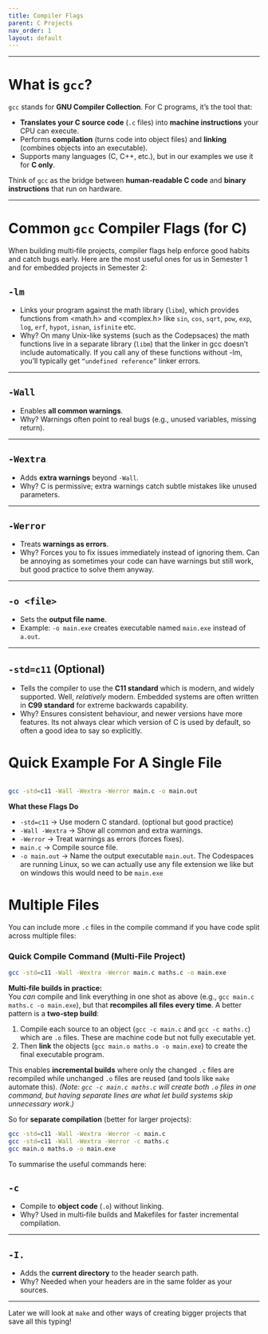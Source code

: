 ```yaml
---
title: Compiler Flags
parent: C Projects
nav_order: 1
layout: default
---
```




---

# What is `gcc`?

`gcc` stands for **GNU Compiler Collection**. For C programs, it’s the tool that:

- **Translates your C source code** (`.c` files) into **machine instructions** your CPU can execute.
- Performs **compilation** (turns code into object files) and **linking** (combines objects into an executable).
- Supports many languages (C, C++, etc.), but in our examples we use it for **C only**.

Think of `gcc` as the bridge between **human-readable C code** and **binary instructions** that run on hardware.

---

# Common `gcc` Compiler Flags (for C)

When building multi‑file projects, compiler flags help enforce good habits and catch bugs early. Here are the most useful ones for us in Semester 1 and for embedded projects in Semester 2:

## **`-lm`**

- Links your program against the math library (`libm`), which provides functions from <math.h> and <complex.h> like `sin`, `cos`, `sqrt`, `pow`, `exp`, `log`, `erf`, `hypot`, `isnan`, `isfinite` etc.
- Why? On many Unix-like systems (such as the Codepsaces) the math functions live in a separate library (`libm`) that the linker in gcc doesn’t include automatically. If you call any of these functions without -lm, you’ll typically get `“undefined reference”` linker errors.

---

## **`-Wall`**

- Enables **all common warnings**.
- Why? Warnings often point to real bugs (e.g., unused variables, missing return).

---

## **`-Wextra`**

- Adds **extra warnings** beyond `-Wall`.
- Why? C is permissive; extra warnings catch subtle mistakes like unused parameters.

---

## **`-Werror`**

- Treats **warnings as errors**.
- Why? Forces you to fix issues immediately instead of ignoring them. Can be annoying as sometimes your code can have warnings but still work, but good practice to solve them anyway.

---

## **`-o <file>`**

- Sets the **output file name**.
- Example: `-o main.exe` creates executable named `main.exe` instead of `a.out`.

---

## **`-std=c11`** (Optional)

- Tells the compiler to use the **C11 standard** which is modern, and widely supported. Well, *relatively* modern. Embedded systems are often written in **C99 standard** for extreme backwards capability.
- Why? Ensures consistent behaviour, and newer versions have more features. Its not always clear which version of C is used by default, so often a good idea to say so explicitly.

# Quick Example For A Single File

```bash

gcc -std=c11 -Wall -Wextra -Werror main.c -o main.out
```

**What these Flags Do**
- `-std=c11` → Use modern C standard. (optional but good practice)
- `-Wall -Wextra` → Show all common and extra warnings.
- `-Werror` → Treat warnings as errors (forces fixes).
- `main.c` → Compile source file.
- `-o main.out` → Name the output executable `main.out`. The Codespaces are running Linux, so we can actually use any file extension we like but on windows this would need to be `main.exe`

# Multiple Files

You can include more `.c` files in the compile command if you have code split across multiple files:

### Quick Compile Command (Multi‑File Project)

```bash
gcc -std=c11 -Wall -Wextra -Werror main.c maths.c -o main.exe
```

 **Multi‑file builds in practice:**  
 You *can* compile and link everything in one shot as above (e.g., `gcc main.c maths.c -o main.exe`), but that **recompiles all files every time**. A better pattern is a **two‑step build**:
 

 1. Compile each source to an object (`gcc -c main.c` and `gcc -c maths.c`) which are `.o` files. These are machine code but not fully executable yet. 
 2. Then **link** the objects (`gcc main.o maths.o -o main.exe`) to create the final executable program. 
 

 This enables **incremental builds** where only the changed `.c` files are recompiled while unchanged `.o` files are reused (and tools like `make` automate this). *(Note: `gcc -c main.c maths.c` will create both `.o` files in one command, but having separate lines are what let build systems skip unnecessary work.)*

So for **separate compilation** (better for larger projects):

```bash
gcc -std=c11 -Wall -Wextra -Werror -c main.c
gcc -std=c11 -Wall -Wextra -Werror -c maths.c
gcc main.o maths.o -o main.exe
```

To summarise the useful commands here:

## **`-c`**

- Compile to **object code** (`.o`) without linking.
- Why? Used in multi‑file builds and Makefiles for faster incremental compilation.

---

## **`-I.`**

- Adds the **current directory** to the header search path.
- Why? Needed when your headers are in the same folder as your sources.

---

Later we will look at `make` and other ways of creating bigger projects that save all this typing! 